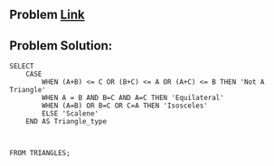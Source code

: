 ## Problem [Link](https://www.hackerrank.com/challenges/what-type-of-triangle/problem?isFullScreen=true)
## Problem Solution:

```
SELECT
    CASE 
        WHEN (A+B) <= C OR (B+C) <= A OR (A+C) <= B THEN 'Not A Triangle'
        WHEN A = B AND B=C AND A=C THEN 'Equilateral'
        WHEN (A=B) OR B=C OR C=A THEN 'Isosceles'
        ELSE 'Scalene'
    END AS Triangle_type
    
    
    
FROM TRIANGLES;
```


